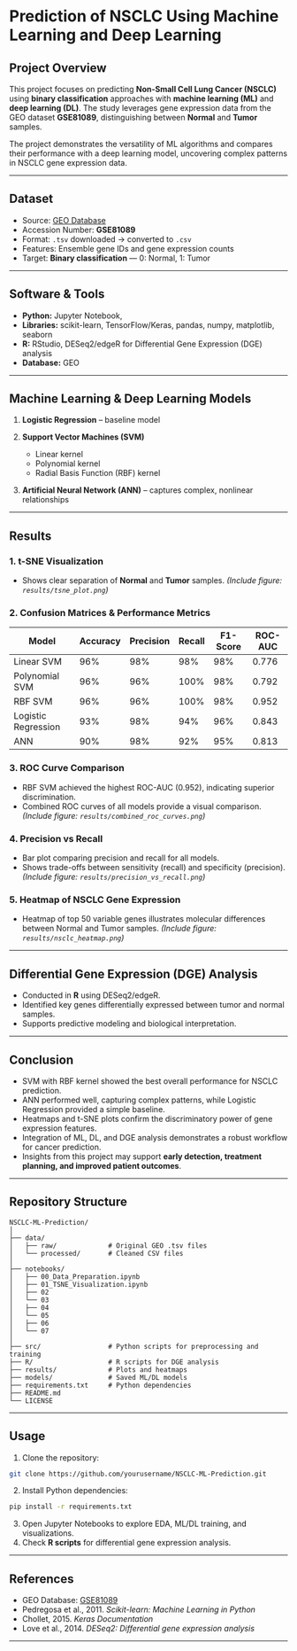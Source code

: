 # **Prediction of NSCLC Using Machine Learning and Deep Learning**

## **Project Overview**

This project focuses on predicting **Non-Small Cell Lung Cancer (NSCLC)** using **binary classification** approaches with **machine learning (ML)** and **deep learning (DL)**. The study leverages gene expression data from the GEO dataset **GSE81089**, distinguishing between **Normal** and **Tumor** samples.

The project demonstrates the versatility of ML algorithms and compares their performance with a deep learning model, uncovering complex patterns in NSCLC gene expression data.

---

## **Dataset**

* Source: [GEO Database](https://www.ncbi.nlm.nih.gov/geo/)
* Accession Number: **GSE81089**
* Format: `.tsv` downloaded → converted to `.csv`
* Features: Ensemble gene IDs and gene expression counts
* Target: **Binary classification** — 0: Normal, 1: Tumor

---

## **Software & Tools**

* **Python:** Jupyter Notebook, 
* **Libraries:** scikit-learn, TensorFlow/Keras, pandas, numpy, matplotlib, seaborn
* **R:** RStudio, DESeq2/edgeR for Differential Gene Expression (DGE) analysis
* **Database:** GEO

---

## **Machine Learning & Deep Learning Models**

1. **Logistic Regression** – baseline model
2. **Support Vector Machines (SVM)**

   * Linear kernel
   * Polynomial kernel
   * Radial Basis Function (RBF) kernel
3. **Artificial Neural Network (ANN)** – captures complex, nonlinear relationships

---

## **Results**

### **1. t-SNE Visualization**

* Shows clear separation of **Normal** and **Tumor** samples.
  *(Include figure: `results/tsne_plot.png`)*

### **2. Confusion Matrices & Performance Metrics**

| Model               | Accuracy | Precision | Recall | F1-Score | ROC-AUC |
| ------------------- | -------- | --------- | ------ | -------- | ------- |
| Linear SVM          | 96%      | 98%       | 98%    | 98%      | 0.776   |
| Polynomial SVM      | 96%      | 96%       | 100%   | 98%      | 0.792   |
| RBF SVM             | 96%      | 96%       | 100%   | 98%      | 0.952   |
| Logistic Regression | 93%      | 98%       | 94%    | 96%      | 0.843   |
| ANN                 | 90%      | 98%       | 92%    | 95%      | 0.813   |

### **3. ROC Curve Comparison**

* RBF SVM achieved the highest ROC-AUC (0.952), indicating superior discrimination.
* Combined ROC curves of all models provide a visual comparison.
  *(Include figure: `results/combined_roc_curves.png`)*

### **4. Precision vs Recall**

* Bar plot comparing precision and recall for all models.
* Shows trade-offs between sensitivity (recall) and specificity (precision).
  *(Include figure: `results/precision_vs_recall.png`)*

### **5. Heatmap of NSCLC Gene Expression**

* Heatmap of top 50 variable genes illustrates molecular differences between Normal and Tumor samples.
  *(Include figure: `results/nsclc_heatmap.png`)*

---

## **Differential Gene Expression (DGE) Analysis**

* Conducted in **R** using DESeq2/edgeR.
* Identified key genes differentially expressed between tumor and normal samples.
* Supports predictive modeling and biological interpretation.

---

## **Conclusion**

* SVM with RBF kernel showed the best overall performance for NSCLC prediction.
* ANN performed well, capturing complex patterns, while Logistic Regression provided a simple baseline.
* Heatmaps and t-SNE plots confirm the discriminatory power of gene expression features.
* Integration of ML, DL, and DGE analysis demonstrates a robust workflow for cancer prediction.
* Insights from this project may support **early detection, treatment planning, and improved patient outcomes**.

---

## **Repository Structure**

```
NSCLC-ML-Prediction/
│
├── data/
│   ├── raw/             # Original GEO .tsv files
│   └── processed/       # Cleaned CSV files
│
├── notebooks/
│   ├── 00_Data_Preparation.ipynb
│   ├── 01_TSNE_Visualization.ipynb
│   ├── 02
│   └── 03
│   ├── 04
│   └── 05
│   ├── 06
│   └── 07
│
├── src/                 # Python scripts for preprocessing and training
├── R/                   # R scripts for DGE analysis
├── results/             # Plots and heatmaps
├── models/              # Saved ML/DL models
├── requirements.txt     # Python dependencies
├── README.md
└── LICENSE
```

---

## **Usage**

1. Clone the repository:

```bash
git clone https://github.com/yourusername/NSCLC-ML-Prediction.git
```

2. Install Python dependencies:

```bash
pip install -r requirements.txt
```

3. Open Jupyter Notebooks to explore EDA, ML/DL training, and visualizations.
4. Check **R scripts** for differential gene expression analysis.

---

## **References**

* GEO Database: [GSE81089](https://www.ncbi.nlm.nih.gov/geo/query/acc.cgi?acc=GSE81089)
* Pedregosa et al., 2011. *Scikit-learn: Machine Learning in Python*
* Chollet, 2015. *Keras Documentation*
* Love et al., 2014. *DESeq2: Differential gene expression analysis*

---